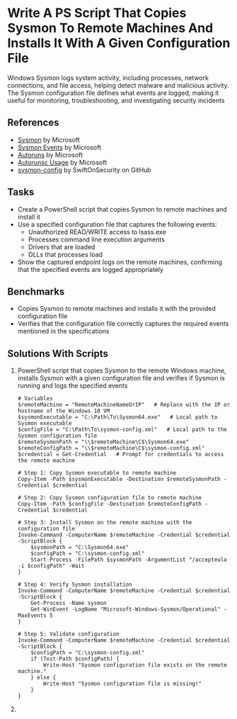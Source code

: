 # Write A PS Script That Copies Sysmon To Remote Machines And Installs It With A Given Configuration File
Windows Sysmon logs system activity, including processes, network connections, and file access, helping detect malware and malicious activity. The Sysmon configuration file defines what events are logged, making it useful for monitoring, troubleshooting, and investigating security incidents

## References
- [Sysmon](https://learn.microsoft.com/en-us/sysinternals/downloads/sysmon) by Microsoft
- [Sysmon Events](https://learn.microsoft.com/en-us/sysinternals/downloads/sysmon#events) by Microsoft
- [Autoruns](https://learn.microsoft.com/en-us/sysinternals/downloads/autoruns) by Microsoft
- [Autorunsc Usage](https://learn.microsoft.com/en-us/sysinternals/downloads/autoruns#autorunsc-usage) by Microsoft
- [sysmon-config](https://github.com/SwiftOnSecurity/sysmon-config) by SwiftOnSecurity on GitHub

## Tasks
- Create a PowerShell script that copies Sysmon to remote machines and install it
- Use a specified configuration file that captures the following events:
  - Unauthorized READ/WRITE access to lsass.exe
  - Processes command line execution arguments
  - Drivers that are loaded
  - DLLs that processes load
- Show the captured endpoint logs on the remote machines, confirming that the specified events are logged appropriately

## Benchmarks
- Copies Sysmon to remote machines and installs it with the provided configuration file
- Verifies that the configuration file correctly captures the required events mentioned in the specifications

## Solutions With Scripts
1. PowerShell script that copies Sysmon to the remote Windows machine, installs Sysmon with a given configuration file and verifies if Sysmon is running and logs the specified events
   ```
   # Variables
   $remoteMachine = "RemoteMachineNameOrIP"   # Replace with the IP or hostname of the Windows 10 VM
   $sysmonExecutable = "C:\Path\To\Sysmon64.exe"   # Local path to Sysmon executable
   $configFile = "C:\Path\To\sysmon-config.xml"   # Local path to the Sysmon configuration file
   $remoteSysmonPath = "\\$remoteMachine\C$\Sysmon64.exe"
   $remoteConfigPath = "\\$remoteMachine\C$\sysmon-config.xml"
   $credential = Get-Credential   # Prompt for credentials to access the remote machine
   
   # Step 1: Copy Sysmon executable to remote machine
   Copy-Item -Path $sysmonExecutable -Destination $remoteSysmonPath -Credential $credential
   
   # Step 2: Copy Sysmon configuration file to remote machine
   Copy-Item -Path $configFile -Destination $remoteConfigPath -Credential $credential
   
   # Step 3: Install Sysmon on the remote machine with the configuration file
   Invoke-Command -ComputerName $remoteMachine -Credential $credential -ScriptBlock {
       $sysmonPath = "C:\Sysmon64.exe"
       $configPath = "C:\sysmon-config.xml"
       Start-Process -FilePath $sysmonPath -ArgumentList "/accepteula -i $configPath" -Wait
   }
  
   # Step 4: Verify Sysmon installation
   Invoke-Command -ComputerName $remoteMachine -Credential $credential -ScriptBlock {
       Get-Process -Name sysmon
       Get-WinEvent -LogName "Microsoft-Windows-Sysmon/Operational" -MaxEvents 5
   }
   
   # Step 5: Validate configuration
   Invoke-Command -ComputerName $remoteMachine -Credential $credential -ScriptBlock {
       $configPath = "C:\sysmon-config.xml"
       if (Test-Path $configPath) {
           Write-Host "Sysmon configuration file exists on the remote machine."
       } else {
           Write-Host "Sysmon configuration file is missing!"
       }
   }
   ```
2. 
